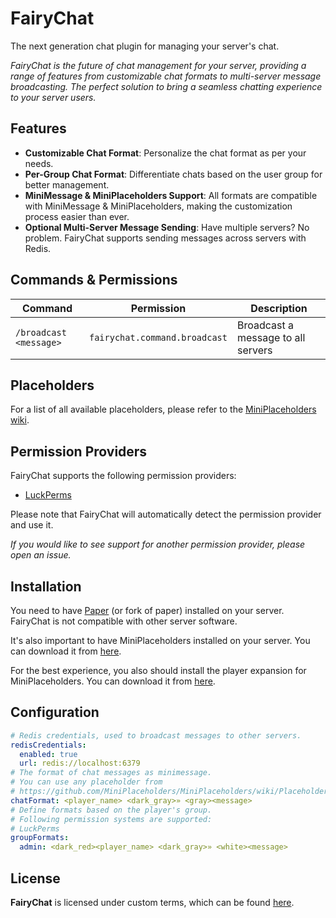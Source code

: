 # FairyChat

The next generation chat plugin for managing your server's chat.

*FairyChat is the future of chat management for your server, providing a range of features from customizable chat formats to multi-server message broadcasting. The perfect solution to bring a seamless chatting experience to your server users.*

## Features

- **Customizable Chat Format**: Personalize the chat format as per your needs.
- **Per-Group Chat Format**: Differentiate chats based on the user group for better management.
- **MiniMessage & MiniPlaceholders Support**: All formats are compatible with MiniMessage & MiniPlaceholders, making the customization process easier than ever.
- **Optional Multi-Server Message Sending**: Have multiple servers? No problem. FairyChat supports sending messages across servers with Redis.

## Commands & Permissions

| Command | Permission | Description |
| ------- | ---------- | ----------- |
| `/broadcast <message>` | `fairychat.command.broadcast` | Broadcast a message to all servers |

## Placeholders

For a list of all available placeholders, please refer to the [MiniPlaceholders wiki](https://github.com/MiniPlaceholders/MiniPlaceholders/wiki).

## Permission Providers

FairyChat supports the following permission providers:

- [LuckPerms](https://luckperms.net/)

Please note that FairyChat will automatically detect the permission provider and use it.

*If you would like to see support for another permission provider, please open an issue.*

## Installation

You need to have [Paper](https://papermc.io/) (or fork of paper) installed on your server. FairyChat is not compatible with other server software.

It's also important to have MiniPlaceholders installed on your server. You can download it from [here](https://modrinth.com/plugin/miniplaceholders).

For the best experience, you also should install the player expansion for MiniPlaceholders. You can download it from [here](https://github.com/MiniPlaceholders/Player-Expansion).

## Configuration

```yaml
# Redis credentials, used to broadcast messages to other servers.
redisCredentials:
  enabled: true
  url: redis://localhost:6379
# The format of chat messages as minimessage.
# You can use any placeholder from
# https://github.com/MiniPlaceholders/MiniPlaceholders/wiki/Placeholders
chatFormat: <player_name> <dark_gray>» <gray><message>
# Define formats based on the player's group.
# Following permission systems are supported:
# LuckPerms
groupFormats:
  admin: <dark_red><player_name> <dark_gray>» <white><message>
```

## License

**FairyChat** is licensed under custom terms, which can be found [here](LICENSE).